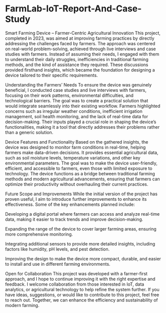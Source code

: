 # FarmLab-IoT-Report-And-Case-Study
Smart Farming Device – Farmer-Centric Agricultural Innovation
This project, completed in 2023, was aimed at improving farming practices by directly addressing the challenges faced by farmers. The approach was centered on real-world problem-solving, achieved through live interviews and case studies with farmers. Instead of assuming their needs, I engaged with them to understand their daily struggles, inefficiencies in traditional farming methods, and the kind of assistance they required. These discussions provided firsthand insights, which became the foundation for designing a device tailored to their specific requirements.

Understanding the Farmers’ Needs
To ensure the device was genuinely beneficial, I conducted case studies and live interviews with farmers, focusing on their work patterns, environmental difficulties, and technological barriers. The goal was to create a practical solution that would integrate seamlessly into their existing workflow. Farmers highlighted concerns such as irregular weather conditions, inefficient irrigation management, soil health monitoring, and the lack of real-time data for decision-making. Their inputs played a crucial role in shaping the device’s functionalities, making it a tool that directly addresses their problems rather than a generic solution.

Device Features and Functionality
Based on the gathered insights, the device was designed to monitor farm conditions in real-time, helping farmers make data-driven decisions. It provides essential agricultural data, such as soil moisture levels, temperature variations, and other key environmental parameters. The goal was to make the device user-friendly, efficient, and accessible to farmers, even those with limited exposure to technology. The device functions as a bridge between traditional farming methods and modern agricultural advancements, ensuring that farmers can optimize their productivity without overhauling their current practices.

Future Scope and Improvements
While the initial version of the project has proven useful, I aim to introduce further improvements to enhance its effectiveness. Some of the key enhancements planned include:

Developing a digital portal where farmers can access and analyze real-time data, making it easier to track trends and improve decision-making.

Expanding the range of the device to cover larger farming areas, ensuring more comprehensive monitoring.

Integrating additional sensors to provide more detailed insights, including factors like humidity, pH levels, and pest detection.

Improving the design to make the device more compact, durable, and easier to install and use in different farming environments.

Open for Collaboration
This project was developed with a farmer-first approach, and I hope to continue improving it with the right expertise and feedback. I welcome collaboration from those interested in IoT, data analytics, or agricultural technology to help refine the system further. If you have ideas, suggestions, or would like to contribute to this project, feel free to reach out. Together, we can enhance the efficiency and sustainability of modern farming.
